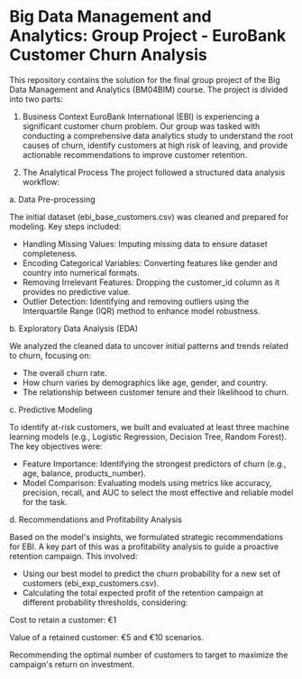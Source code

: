 # Big Data Management and Analytics: Group Project - EuroBank Customer Churn Analysis
This repository contains the solution for the final group project of the Big Data Management and Analytics (BM04BIM) course. The project is divided into two parts:

1. Business Context
EuroBank International (EBI) is experiencing a significant customer churn problem. Our group was tasked with conducting a comprehensive data analytics study to understand the root causes of churn, identify customers at high risk of leaving, and provide actionable recommendations to improve customer retention.

2. The Analytical Process
The project followed a structured data analysis workflow:

a. Data Pre-processing

The initial dataset (ebi_base_customers.csv) was cleaned and prepared for modeling. Key steps included:

- Handling Missing Values: Imputing missing data to ensure dataset completeness.
- Encoding Categorical Variables: Converting features like gender and country into numerical formats.
- Removing Irrelevant Features: Dropping the customer_id column as it provides no predictive value.
- Outlier Detection: Identifying and removing outliers using the Interquartile Range (IQR) method to enhance model robustness.

b. Exploratory Data Analysis (EDA)

We analyzed the cleaned data to uncover initial patterns and trends related to churn, focusing on:

- The overall churn rate.
- How churn varies by demographics like age, gender, and country.
- The relationship between customer tenure and their likelihood to churn.

c. Predictive Modeling

To identify at-risk customers, we built and evaluated at least three machine learning models (e.g., Logistic Regression, Decision Tree, Random Forest). The key objectives were:

- Feature Importance: Identifying the strongest predictors of churn (e.g., age, balance, products_number).
- Model Comparison: Evaluating models using metrics like accuracy, precision, recall, and AUC to select the most effective and reliable model for the task.

d. Recommendations and Profitability Analysis

Based on the model's insights, we formulated strategic recommendations for EBI. A key part of this was a profitability analysis to guide a proactive retention campaign. This involved:

- Using our best model to predict the churn probability for a new set of customers (ebi_exp_customers.csv).
- Calculating the total expected profit of the retention campaign at different probability thresholds, considering:


Cost to retain a customer: €1

Value of a retained customer: €5 and €10 scenarios.

Recommending the optimal number of customers to target to maximize the campaign's return on investment.

